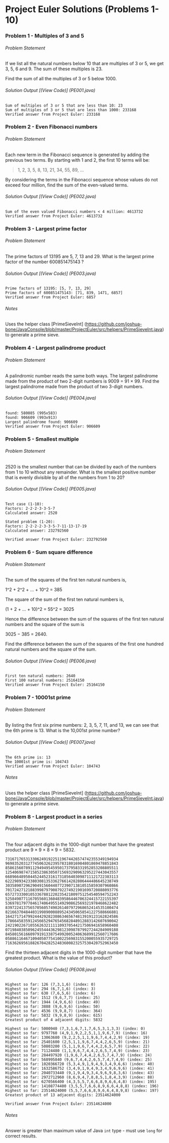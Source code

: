 # Project Euler Solutions (Problems 1-10)

### Problem 1 - Multiples of 3 and 5
###### Problem Statement
If we list all the natural numbers below 10 that are multiples of 3 or 5, we get 3, 5, 6 and 9. The sum of these multiples is 23.

Find the sum of all the multiples of 3 or 5 below 1000.

###### Solution Output [(View Code)] (PE001.java)
```
Sum of multiples of 3 or 5 that are less than 10: 23
Sum of multiples of 3 or 5 that are less than 1000: 233168
Verified answer from Project Euler: 233168
```


### Problem 2 - Even Fibonacci numbers
###### Problem Statement
Each new term in the Fibonacci sequence is generated by adding the previous two terms. By starting with 1 and 2, the first 10 terms will be:

> 1, 2, 3, 5, 8, 13, 21, 34, 55, 89, ...

By considering the terms in the Fibonacci sequence whose values do not exceed four million, find the sum of the even-valued terms.

###### Solution Output [(View Code)] (PE002.java)
```
Sum of the even valued Fibonacci numbers < 4 million: 4613732
Verified answer from Project Euler: 4613732
```


### Problem 3 - Largest prime factor
###### Problem Statement
The prime factors of 13195 are 5, 7, 13 and 29.
What is the largest prime factor of the number 600851475143 ?

###### Solution Output [(View Code)] (PE003.java)
```
Prime factors of 13195: [5, 7, 13, 29]
Prime factors of 600851475143: [71, 839, 1471, 6857]
Verified answer from Project Euler: 6857
```
###### Notes
Uses the helper class [PrimeSieveInt] (https://github.com/joshua-bone/JavaConsole/blob/master/ProjectEuler/src/helpers/PrimeSieveInt.java) to generate a prime sieve.

### Problem 4 - Largest palindrome product
###### Problem Statement
A palindromic number reads the same both ways. The largest palindrome made from the product of two 2-digit numbers is 9009 = 91 × 99.
Find the largest palindrome made from the product of two 3-digit numbers.

###### Solution Output [(View Code)] (PE004.java)
```
found: 580085 (995x583)
found: 906609 (993x913)
Largest palindrome found: 906609
Verified answer from Project Euler: 906609
```

### Problem 5 - Smallest multiple
###### Problem Statement
2520 is the smallest number that can be divided by each of the numbers from 1 to 10 without any remainder.
What is the smallest positive number that is evenly divisible by all of the numbers from 1 to 20?

###### Solution Output [(View Code)] (PE005.java)
```
Test case (1-10):
Factors: 2·2·2·3·3·5·7
Calculated answer: 2520

Stated problem (1-20):
Factors: 2·2·2·2·3·3·5·7·11·13·17·19
Calculated answer: 232792560

Verified answer from Project Euler: 232792560
```

### Problem 6 - Sum square difference
###### Problem Statement
The sum of the squares of the first ten natural numbers is,

1^2 + 2^2 + ... + 10^2 = 385

The square of the sum of the first ten natural numbers is,

(1 + 2 + ... + 10)^2 = 55^2 = 3025

Hence the difference between the sum of the squares of the first ten natural numbers and the square of the sum is 

3025 − 385 = 2640.

Find the difference between the sum of the squares of the first one hundred natural numbers and the square of the sum.

###### Solution Output [(View Code)] (PE006.java)
```
First ten natural numbers: 2640
First 100 natural numbers: 25164150
Verified answer from Project Euler: 25164150
```

### Problem 7 - 10001st prime
###### Problem Statement
By listing the first six prime numbers: 2, 3, 5, 7, 11, and 13, we can see that the 6th prime is 13.
What is the 10,001st prime number?

###### Solution Output [(View Code)] (PE007.java)
```
The 6th prime is: 13
The 10001st prime is: 104743
Verified answer from Project Euler: 104743
```
###### Notes
Uses the helper class [PrimeSieveInt] (https://github.com/joshua-bone/JavaConsole/blob/master/ProjectEuler/src/helpers/PrimeSieveInt.java) to generate a prime sieve.

### Problem 8 - Largest product in a series
###### Problem Statement
The four adjacent digits in the 1000-digit number that have the greatest product are 9 × 9 × 8 × 9 = 5832.

```
73167176531330624919225119674426574742355349194934
96983520312774506326239578318016984801869478851843
85861560789112949495459501737958331952853208805511
12540698747158523863050715693290963295227443043557
66896648950445244523161731856403098711121722383113
62229893423380308135336276614282806444486645238749
30358907296290491560440772390713810515859307960866
70172427121883998797908792274921901699720888093776
65727333001053367881220235421809751254540594752243
52584907711670556013604839586446706324415722155397
53697817977846174064955149290862569321978468622482
83972241375657056057490261407972968652414535100474
82166370484403199890008895243450658541227588666881
16427171479924442928230863465674813919123162824586
17866458359124566529476545682848912883142607690042
24219022671055626321111109370544217506941658960408
07198403850962455444362981230987879927244284909188
84580156166097919133875499200524063689912560717606
05886116467109405077541002256983155200055935729725
71636269561882670428252483600823257530420752963450
```

Find the thirteen adjacent digits in the 1000-digit number that have the greatest product. What is the value of this product?

###### Solution Output [(View Code)] (PE008.java)
```
Highest so far: 126 (7,3,1,6) (index: 0)
Highest so far: 294 (6,7,1,6) (index: 3)
Highest so far: 630 (7,6,5,6) (index: 6)
Highest so far: 1512 (9,6,7,7) (index: 25)
Highest so far: 1944 (4,9,6,6) (index: 49)
Highest so far: 3888 (9,6,9,6) (index: 50)
Highest so far: 4536 (9,9,8,7) (index: 364)
Highest so far: 5832 (9,9,8,9) (index: 615)
Greatest product of 4 adjacent digits: 5832

Highest so far: 5000940 (7,3,1,6,7,1,7,6,5,3,1,3,3) (index: 0)
Highest so far: 9797760 (4,9,1,9,2,2,5,1,1,9,6,7,9) (index: 16)
Highest so far: 13063680 (9,2,2,5,1,1,9,6,7,4,4,2,9) (index: 19)
Highest so far: 25401600 (2,5,1,1,9,6,7,4,4,2,6,5,9) (index: 21)
Highest so far: 50803200 (5,1,1,9,6,7,4,4,2,6,5,7,9) (index: 22)
Highest so far: 71124480 (1,1,9,6,7,4,4,2,6,5,7,4,9) (index: 23)
Highest so far: 284497920 (1,9,6,7,4,4,2,6,5,7,4,7,9) (index: 24)
Highest so far: 568995840 (9,6,7,4,4,2,6,5,7,4,7,4,9) (index: 25)
Highest so far: 1020366720 (5,3,4,9,1,9,4,9,3,4,9,6,6) (index: 40)
Highest so far: 1632586752 (3,4,9,1,9,4,9,3,4,9,6,9,6) (index: 41)
Highest so far: 2040733440 (9,1,9,4,9,3,4,9,6,9,8,3,6) (index: 43)
Highest so far: 2972712960 (8,6,9,4,7,8,8,5,1,8,4,3,9) (index: 88)
Highest so far: 6270566400 (4,3,5,5,7,6,6,8,9,6,6,4,8) (index: 195)
Highest so far: 14108774400 (3,5,5,7,6,6,8,9,6,6,4,8,8) (index: 196)
Highest so far: 23514624000 (5,5,7,6,6,8,9,6,6,4,8,9,8) (index: 197)
Greatest product of 13 adjacent digits: 23514624000

Verified answer from Project Euler: 23514624000
```
###### Notes
Answer is greater than maximum value of Java `int` type - must use `long` for correct results.
